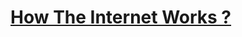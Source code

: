 # [How The Internet Works ?](https://www.youtube.com/playlist?list=PLzdnOPI1iJNfMRZm5DDxco3UdsFegvuB7)
